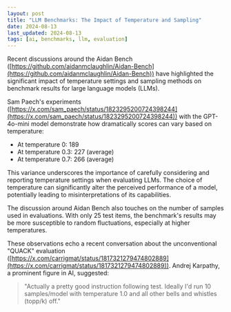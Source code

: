 ```yaml
---
layout: post
title: "LLM Benchmarks: The Impact of Temperature and Sampling"
date: 2024-08-13
last_updated: 2024-08-13
tags: [ai, benchmarks, llm, evaluation]
---
```


Recent discussions around the Aidan Bench ([https://github.com/aidanmclaughlin/Aidan-Bench](https://github.com/aidanmclaughlin/Aidan-Bench)) have highlighted the significant impact of temperature settings and sampling methods on benchmark results for large language models (LLMs).

Sam Paech's experiments ([https://x.com/sam_paech/status/1823295200724398244](https://x.com/sam_paech/status/1823295200724398244)) with the GPT-4o-mini model demonstrate how dramatically scores can vary based on temperature:

- At temperature 0: 189
- At temperature 0.3: 227 (average)
- At temperature 0.7: 266 (average)

This variance underscores the importance of carefully considering and reporting temperature settings when evaluating LLMs. The choice of temperature can significantly alter the perceived performance of a model, potentially leading to misinterpretations of its capabilities.

The discussion around Aidan Bench also touches on the number of samples used in evaluations. With only 25 test items, the benchmark's results may be more susceptible to random fluctuations, especially at higher temperatures.

These observations echo a recent conversation about the unconventional "QUACK" evaluation ([https://x.com/carrigmat/status/1817321279474802889](https://x.com/carrigmat/status/1817321279474802889)). Andrej Karpathy, a prominent figure in AI, suggested:

> "Actually a pretty good instruction following test. Ideally I'd run 10 samples/model with temperature 1.0 and all other bells and whistles (topp/k) off."
